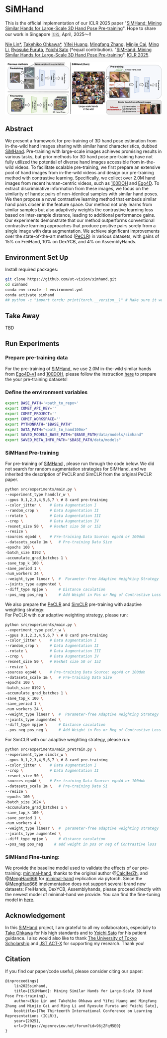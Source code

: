 # SiMHand
This is the official implementation of our ICLR 2025 paper "[SiMHand: Mining Similar Hands for Large-Scale 3D Hand Pose Pre-training](https://openreview.net/forum?id=96jZFqM5E0)". Hope to share our work in Singapore 🇸🇬, April, 2025～!!

[Nie Lin*](https://lin-nie.github.io/), [Takehiko Ohkawa*](https://tkhkaeio.github.io/), [Yifei Huang](https://hyf015.github.io/), [Mingfang Zhang](https://mf-zhang.github.io/), [Minjie Cai](https://cai-mj.github.io/), [Ming Li](), [Ryosuke Furuta](https://rfuruta.github.io/), [Yoichi Sato](https://sites.google.com/ut-vision.org/ysato/)
(*equal contribution). "[SiMHand: Mining Similar Hands for Large-Scale 3D Hand Pose Pre-training](https://openreview.net/forum?id=96jZFqM5E0)", [ICLR 2025](https://iclr.cc/).

![simhand](simhand.png)
## Abstract
We present a framework for pre-training of 3D hand pose estimation from in-the-wild hand images sharing with similar hand characteristics, dubbed [SiMHand](https://github.com/ut-vision/SiMHand). Pre-training with large-scale images achieves promising results in various tasks, but prior methods for 3D hand pose pre-training have not fully utilized the potential of diverse hand images accessible from in-the-wild videos. To facilitate scalable pre-training, we first prepare an extensive pool of hand images from in-the-wild videos and design our pre-training method with contrastive learning. Specifically, we collect over 2.0M hand images from recent human-centric videos, such as [100DOH](https://fouheylab.eecs.umich.edu/~dandans/projects/100DOH/) and [Ego4D](https://ego4d-data.org/). To extract discriminative information from these images, we focus on the similarity of hands: pairs of non-identical samples with similar hand poses. We then propose a novel contrastive learning method that embeds similar hand pairs closer in the feature space. Our method not only learns from similar samples but also adaptively weights the contrastive learning loss based on inter-sample distance, leading to additional performance gains. Our experiments demonstrate that our method outperforms conventional contrastive learning approaches that produce positive pairs sorely from a single image with data augmentation. We achieve significant improvements over the state-of-the-art method ([PeCLR](https://arxiv.org/pdf/2106.05953)) in various datasets, with gains of 15% on FreiHand, 10% on DexYCB, and 4% on AssemblyHands.

## Environment Set Up
Install required packages:
```bash
git clone https://github.com/ut-vision/simhand.git
cd simhand
conda env create -f environment.yml
conda activate simhand
## python -c "import torch; print(torch.__version__)" # Make sure it work!
```

## Take Away
TBD

## Run Experiments
### Prepare pre-training data
For the pre-training of [SiMHand](https://github.com/ut-vision/SiMHand), we use 2.0M in-the-wild similar hands from [Ego4D-v1](https://ego4d-data.org/) and [100DOH](https://fouheylab.eecs.umich.edu/~dandans/projects/100DOH/index.html), please follow the instruction [here](./Hand100M) to prepare the your pre-training datasets!

### Define the environment variables
```bash
export BASE_PATH='<path_to_repo>'
export COMET_API_KEY=''
export COMET_PROJECT=''
export COMET_WORKSPACE=''
export PYTHONPATH="$BASE_PATH"
export DATA_PATH="<path_to_hand100m>"
export SAVED_MODELS_BASE_PATH="$BASE_PATH/data/models/simhand"
export SAVED_META_INFO_PATH="$BASE_PATH/data/models" 
```
### SiMHand Pre-training
For pre-training of [SiMHand](https://github.com/ut-vision/SiMHand) , please run through the code below. We did not search for random augmentation strategies for SiMHand, and we inherited the description of PeCLR and SimCLR from the original PeCLR paper.
```bash
python src/experiments/main.py \
--experiment_type handclr_w \
--gpus 0,1,2,3,4,5,6,7 \ # 8 card pre-training
--color_jitter \    # Data Augmentation I
--random_crop \     # Data Augmentation II
--rotate \          # Data Augmentation III
--crop \            # Data Augmentation IV
-resnet_size 50 \   # ResNet size 50 or 152
--resize \
-sources ego4d \    # Pre-training Data Source: ego4d or 100doh
--datasets_scale 1m \   # Pre-training Data Size
-epochs 100 \
-batch_size 8192 \
-accumulate_grad_batches 1 \
-save_top_k 100 \
-save_period 1 \
-num_workers 24 \
--weight_type linear \  #  Parameter-free Adaptive Weighting Strategy
--joints_type augmented \
--diff_type mpjpe \     # Distance caculation
--pos_neg pos_neg \     # Add Weight in Pos or Neg of Contrastive Loss
```

We also prepare the [PeCLR](https://arxiv.org/pdf/2106.05953) and [SimCLR](https://arxiv.org/pdf/2002.05709) pre-training with adaptive weighting strategy: \
For PeCLR with our adaptive weighting strategy, please run:
```bash
python src/experiments/main.py \
--experiment_type peclr_w \
--gpus 0,1,2,3,4,5,6,7 \ # 8 card pre-training
--color_jitter \    # Data Augmentation I
--random_crop \     # Data Augmentation II
--rotate \          # Data Augmentation III
--crop \            # Data Augmentation IV
-resnet_size 50 \   # ResNet size 50 or 152
--resize \
-sources ego4d \    # Pre-training Data Source: ego4d or 100doh
--datasets_scale 1m \   # Pre-training Data Size
-epochs 100 \
-batch_size 8192 \
-accumulate_grad_batches 1 \
-save_top_k 100 \
-save_period 1 \
-num_workers 24 \
--weight_type linear \  #  Parameter-free Adaptive Weighting Strategy
--joints_type augmented \
--diff_type mpjpe \     # Distance caculation
--pos_neg pos_neg \     # Add Weight in Pos or Neg of Contrastive Loss
```

For SimCLR with our adaptive weighting strategy, please run:
```bash
python src/experiments/main_pretrain.py \
--experiment_type simclr_w \
--gpus 0,1,2,3,4,5,6,7 \ # 8 card pre-training
--color_jitter \    # Data Augmentation I
--crop \            # Data Augmentation II
-resnet_size 50 \
-sources ego4d \    # Pre-training Data Source: ego4d or 100doh
--datasets_scale 1m \   # Pre-training Data Si
--resize \
-epochs 100 \
-batch_size 1024 \
-accumulate_grad_batches 1 \
-save_top_k 100 \
-save_period 1 \
-num_workers 4 \
--weight_type linear \  #  parameter-free adaptive weighting strategy
--joints_type augmented \
--diff_type mpjpe \     # distance caculation
--pos_neg pos_neg     # add weight in pos or neg of Contrastive loss
```

### SiMHand Fine-tuning:
We provide the baseline model used to validate the effects of our pre-training: [minimal-hand](https://arxiv.org/pdf/2003.09572), thanks to the original author @[CalciferZh](https://github.com/CalciferZh), and @[MengHao666](https://github.com/MengHao666) for [minimal-hand](https://github.com/MengHao666/Minimal-Hand-pytorch) replication via pytorch. Since the @[MengHao666](https://github.com/MengHao666) implementation does not support several brand new datasets: FreiHands, DexYCB, Assemblyhands, please proceed directly with the newest model of minimal-hand we provide. You can find the fine-tuning model in [here](https://github.com/ut-vision/SiMHand/tree/main/minimal-hand).

## Acknowledgement
In this [SiMHand](https://github.com/ut-vision/SiMHand) project, I am grateful to all my collaborators, especially to [Take Ohkawa](https://tkhkaeio.github.io/) for his high standards and to [Yoichi Sato](https://sites.google.com/ut-vision.org/ysato/) for his patient guidance. I also would also like to thank [The University of Tokyo Scholarship](https://www.u-tokyo.ac.jp/en/prospective-students/fellowship.html) and [JST ACT-X](https://www.jst.go.jp/kisoken/act-x/) for supporting my research. Thank you!

## Citation
If you find our paper/code useful, please consider citing our paper:


```
@inproceedings{
    lin2025simhand,
    title={{SiMHand}: Mining Similar Hands for Large-Scale 3D Hand Pose Pre-training},
    author={Nie Lin and Takehiko Ohkawa and Yifei Huang and Mingfang Zhang and Minjie Cai and Ming Li and Ryosuke Furuta and Yoichi Sato},
    booktitle={The Thirteenth International Conference on Learning Representations (ICLR)},
    year={2025},
    url={https://openreview.net/forum?id=96jZFqM5E0}
}
```
